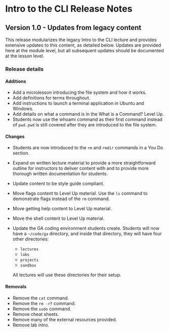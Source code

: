 <h1>
  <span class="headline">Intro to the CLI</span>
  <span class="subhead">Release Notes</span>
</h1>

## Version 1.0 - Updates from legacy content

This release modularizes the legacy Intro to the CLI lecture and provides extensive updates to this content, as detailed below. Updates are provided here at the module level, but all subsequent updates should be documented at the lesson level.

### Release details

#### Additions

- Add a microlesson introducing the file system and how it works.
- Add definitions for terms throughout.
- Add instructions to launch a terminal application in Ubuntu and Windows.
- Add details on what a command is in the What is a Command? Level Up.
- Students now use the whoami command as their first command instead of `pwd`. `pwd` is still covered after they are introduced to the file system.

#### Changes

- Students are now introduced to the `rm` and `rmdir` commands in a You Do section.
- Expand on written lecture material to provide a more straightforward outline for instructors to deliver content with and to provide more thorough written documentation for students.
- Update content to be style guide compliant.
- Move flags content to Level Up material. Use the `ls` command to demonstrate flags instead of the `rm` command.
- Move getting help content to Level Up material.
- Move the shell content to Level Up material.
- Update the GA coding environment students create. Students will now have a `~/code/ga` directory, and inside that directory, they will have four other directories:
  - `lectures`
  - `labs`
  - `projects`
  - `sandbox`

  All lectures will use these directories for their setup.

#### Removals

- Remove the `cat` command.
- Remove the `rm -rf` command.
- Remove the `sudo` command.
- Remove cheat sheets.
- Remove many of the external resources provided.
- Remove lab intro.
